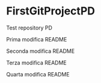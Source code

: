 # FirstGitProjectPD
Test repository PD


Prima modifica README

Seconda modifica README

Terza modifica README

Quarta modifica README